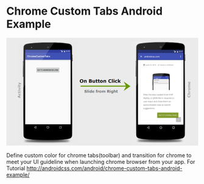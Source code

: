 # Chrome Custom Tabs Android Example

![screenshot](screenshot/chrome-custom-tabs.jpg)

Define custom color for chrome tabs(toolbar) and transition for chrome to meet your UI guideline when launching chrome browser from your app. For Tutorial  http://androidcss.com/android/chrome-custom-tabs-android-example/ ‎
